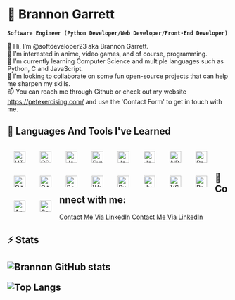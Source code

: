 # 🌌 Brannon Garrett
 
**`Software Engineer (Python Developer/Web Developer/Front-End Developer)`**

👋 Hi, I’m @softdeveloper23 aka Brannon Garrett. <br />
👀 I’m interested in anime, video games, and of course, programming. <br />
🌱 I’m currently learning Computer Science and multiple languages such as Python, C and JavaScript. <br />
💞️ I’m looking to collaborate on some fun open-source projects that can help me sharpen my skills. <br />
📫 You can reach me through Github or check out my website https://petexercising.com/ and use the 'Contact Form' to get in touch with me. <br />

<h2>🧰 Languages And Tools I've Learned</h2>
 
<img align="left" alt="HTML" width="26px" style="padding:15px;" src="https://cdn.jsdelivr.net/gh/devicons/devicon/icons/html5/html5-plain.svg" />
<img align="left" alt="CSS" width="26px" style="padding:15px;" src="https://cdn.jsdelivr.net/gh/devicons/devicon/icons/css3/css3-plain.svg" />
<img align="left" alt="JavaScript" width="26px" style="padding:15px;" src="https://cdn.jsdelivr.net/gh/devicons/devicon/icons/javascript/javascript-plain.svg" />
<img align="left" alt="Python" width="26px" style="padding:15px;" src="https://cdn.jsdelivr.net/gh/devicons/devicon/icons/python/python-original-wordmark.svg" />
<img align="left" alt="Java" width="26px" style="padding:15px;" src="https://cdn.jsdelivr.net/gh/devicons/devicon/icons/java/java-original-wordmark.svg" />
<img align="left" alt="Java" width="26px" style="padding:15px;" src="https://cdn.jsdelivr.net/gh/devicons/devicon/icons/nodejs/nodejs-original-wordmark.svg" />
<img align="left" alt="NPM" width="26px" style="padding:15px;" src="https://cdn.jsdelivr.net/gh/devicons/devicon/icons/npm/npm-original-wordmark.svg" />
<img align="left" alt="React" width="26px" style="padding:15px;" src="https://cdn.jsdelivr.net/gh/devicons/devicon/icons/react/react-original.svg" />
<img align="left" alt="Git" width="26px" style="padding:15px;" src="https://cdn.jsdelivr.net/gh/devicons/devicon/icons/git/git-original.svg" />
<img align="left" alt="GitHub" width="26px" style="padding:15px;" src="https://cdn.jsdelivr.net/gh/devicons/devicon/icons/github/github-original.svg" />
<img align="left" alt="Bootstrap" width="26px" style="padding:15px;" src="https://cdn.jsdelivr.net/gh/devicons/devicon/icons/bootstrap/bootstrap-plain.svg" />
<img align="left" alt="WordPress" width="26px" style="padding:15px;" src="https://cdn.jsdelivr.net/gh/devicons/devicon/icons/wordpress/wordpress-plain.svg" />
<img align="left" alt="Pycharm" width="26px" style="padding:15px;" src="https://cdn.jsdelivr.net/gh/devicons/devicon/icons/pycharm/pycharm-original.svg" />
<img align="left" alt="Jupyter" width="26px" style="padding:15px;" src="https://cdn.jsdelivr.net/gh/devicons/devicon/icons/jupyter/jupyter-original-wordmark.svg" />
<img align="left" alt="VSCode" width="26px" style="padding:15px;" src="https://cdn.jsdelivr.net/gh/devicons/devicon/icons/vscode/vscode-original-wordmark.svg" />
<img align="left" alt="Bash" width="26px" style="padding:15px;" src="https://cdn.jsdelivr.net/gh/devicons/devicon/icons/bash/bash-plain.svg" />
<img align="left" alt="Anaconda" width="26px" style="padding:15px;" src="https://cdn.jsdelivr.net/gh/devicons/devicon/icons/anaconda/anaconda-original.svg" />
<img align="left" alt="Canva" width="26px" style="padding:15px;" src="https://cdn.jsdelivr.net/gh/devicons/devicon/icons/canva/canva-original.svg" />          
<br />
<br />

<h2>🌴 Connect with me:</h2>

[Contact Me Via LinkedIn](https://www.linkedin.com/in/bgarrett77/#gh-light-mode-only)
[Contact Me Via LinkedIn](https://www.linkedin.com/in/bgarrett77/#gh-dark-mode-only)
&nbsp;&nbsp;

<h2>⚡ Stats<h2>

![Brannon GitHub stats](https://github-readme-stats.vercel.app/api?username=softdeveloper23&show_icons=true&theme=vision-friendly-dark&hide_border=true)

![Top Langs](https://github-readme-stats.vercel.app/api/top-langs/?username=softdeveloper23&hide=html&layout=compact&langs_count=6&theme=vision-friendly-dark&hide_border=true)
